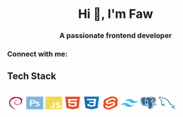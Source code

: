 <h1 align="center">Hi 👋, I'm Faw</h1>
<h3 align="center">A passionate frontend developer</h3>

<h3 align="left">Connect with me:</h3>
<p align="left">
</p>

## Tech Stack
<div style="display: inline_block"><br>

<img align="center" height="30" width="40" src="https://raw.githubusercontent.com/devicons/devicon/master/icons/debian/debian-plain.svg">
<img align="center" height="30" width="40" src="https://raw.githubusercontent.com/devicons/devicon/master/icons/photoshop/photoshop-plain.svg">
<img align="center" height="30" width="40" src="https://raw.githubusercontent.com/devicons/devicon/master/icons/javascript/javascript-plain.svg">
<img align="center" height="30" width="40" src="https://raw.githubusercontent.com/devicons/devicon/master/icons/html5/html5-plain.svg">
<img align="center" height="30" width="40" src="https://raw.githubusercontent.com/devicons/devicon/master/icons/css3/css3-plain.svg">
<img align="center" height="30" width="40" src="https://raw.githubusercontent.com/devicons/devicon/master/icons/svelte/svelte-original.svg">
<img align="center" height="30" width="40" src="https://raw.githubusercontent.com/devicons/devicon/master/icons/tailwindcss/tailwindcss-plain.svg">
<img align="center" height="30" width="40" src="https://raw.githubusercontent.com/devicons/devicon/master/icons/postgresql/postgresql-plain.svg">
<img align="center" height="30" width="40" src="https://raw.githubusercontent.com/devicons/devicon/master/icons/mysql/mysql-plain.svg">
</div>

          

